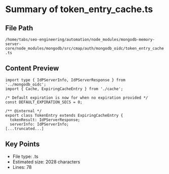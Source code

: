 # Summary of token_entry_cache.ts
  
## File Path
`/home/tabs/seo-engineering/automation/node_modules/mongodb-memory-server-core/node_modules/mongodb/src/cmap/auth/mongodb_oidc/token_entry_cache.ts`

## Content Preview
```
import type { IdPServerInfo, IdPServerResponse } from '../mongodb_oidc';
import { Cache, ExpiringCacheEntry } from './cache';

/* Default expiration is now for when no expiration provided */
const DEFAULT_EXPIRATION_SECS = 0;

/** @internal */
export class TokenEntry extends ExpiringCacheEntry {
  tokenResult: IdPServerResponse;
  serverInfo: IdPServerInfo;
[...truncated...]
```

## Key Points
- File type: .ts
- Estimated size: 2028 characters
- Lines: 78
